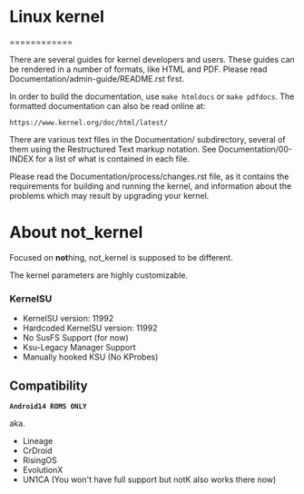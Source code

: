 # Linux kernel
============

There are several guides for kernel developers and users. These guides can
be rendered in a number of formats, like HTML and PDF. Please read
Documentation/admin-guide/README.rst first.

In order to build the documentation, use ``make htmldocs`` or
``make pdfdocs``.  The formatted documentation can also be read online at:

    https://www.kernel.org/doc/html/latest/

There are various text files in the Documentation/ subdirectory,
several of them using the Restructured Text markup notation.
See Documentation/00-INDEX for a list of what is contained in each file.

Please read the Documentation/process/changes.rst file, as it contains the
requirements for building and running the kernel, and information about
the problems which may result by upgrading your kernel.

# About not_kernel
Focused on **not**hing, not_kernel is supposed to be different.

The kernel parameters are highly customizable.
 
### KernelSU

+ KernelSU version: 11992
+ Hardcoded KernelSU version: 11992
+ No SusFS Support (for now)
+ Ksu-Legacy Manager Support
+ Manually hooked KSU (No KProbes)
  
## Compatibility

**`Android14 ROMS ONLY`**

aka.
- Lineage
- CrDroid
- RisingOS
- EvolutionX
- UN1CA (You won't have full support but notK also works there now)
